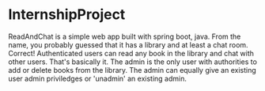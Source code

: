 # InternshipProject
ReadAndChat is a simple web app built with spring boot, java.
From the name, you probably guessed that it has a library and at least a chat room. Correct!
Authenticated users can read any book in the library and chat with other users. That's basically it.
The admin is the only user with authorities to add or delete books from the library. 
The admin can equally give an existing user admin priviledges or 'unadmin' an existing admin.
